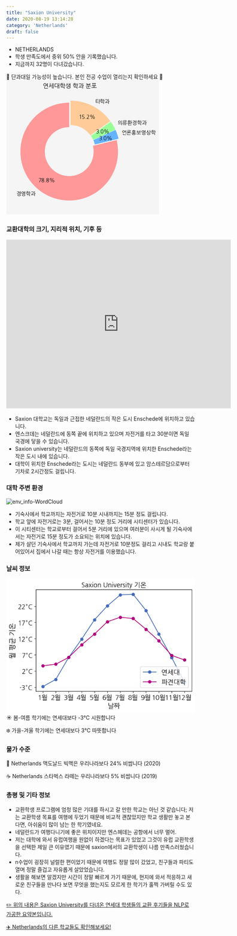 ```yaml
---
title: "Saxion University"
date: 2020-08-19 13:14:28
category: 'Netherlands'
draft: false
---
```



* NETHERLANDS
* 학생 만족도에서 중위 50% 안을 기록했습니다.
* 지금까지 32명이 다녀갔습니다. 

🚨 단과대일 가능성이 높습니다. 본인 전공 수업이 열리는지 확인하세요 🚨
![department-info](../plots/NL000006.png)
### 교환대학의 크기, 지리적 위치, 기후 등
<iframe
width="600"
height="450"
frameborder="0" style="border:0"
src="https://www.google.com/maps/embed/v1/place?key=AIzaSyC9e1AME-pVmWC4hBpFdu5S4dKzyepa3HQ&q=Saxion+University&center=52.220696200000006,6.8862917&zoom=14" allowfullscreen>
</iframe>

* Saxion 대학교는 독일과 근접한 네덜란드의 작은 도시 Enschede에 위치하고 있습니다.
* 엔스크데는 네덜란드에 동쪽 끝에 위치하고 있으며 자전거를 타고 30분이면 독일 국경에 닿을 수 있습니다.
* Saxion university는 네덜란드의 동쪽에 독일 국경지역에 위치한 Enschede라는 작은 도시 내에 있습니다.
* 대학이 위치한 Enschede라는 도시는 네덜란드 동부에 있고 암스테르담으로부터 기차로 2시간정도 걸립니다.


### 대학 주변 환경

![env_info-WordCloud](../univ_wordclouds_okt/env_info/NL000006_env_info_okt.png)

* 기숙사에서 학교까지는 자전거로 10분 시내까지는 15분 정도 걸립니다.
* 학교 앞에 자전거로는 3분, 걸어서는 10분 정도 거리에 시티센터가 있습니다.
* 이 시티센터는 학교로부터 걸어서 5분 거리에 있으며 여러분이 사시게 될 기숙사에서는 자전거로 15분 정도가 소요되는 위치에 있습니다.
* 제가 살던 기숙사에서 학교까지 가는데 자전거로 10분정도 걸리고 시내도 학교랑 붙어있어서 집에서 나갈 때는 항상 자전거를 이용했습니다.


### 날씨 정보 
 ![temparature_NL000006](../plots/weather/NL000006.png)
☀️ 봄-여름 학기에는 연세대보다 -3°C 시원합니다

❄️ 가을-겨울 학기에는 연세대보다 3°C 따뜻합니다
### 물가 수준 
🍔 Netherlands 맥도날드 빅맥은 우리나라보다 24% 비쌉니다 (2020)

☕️ Netherlands 스타벅스 라떼는 우리나라보다 5% 비쌉니다 (2019)

### 총평 및 기타 정보
* 교환학생 프로그램에 엄청 많은 기대를 하시고 갈 만한 학교는 아닌 것 같습니다; 저는 교환학생 목표를 여행에 두었기 때문에 비교적 괜찮았지만 학교 생활만 놓고 본다면, 아쉬움이 많이 남는 한 학기였네요.
* 네덜란드가 여행다니기에 좋은 위치이지만 엔스헤데는 공항에서 너무 멀어.
* 저는 대학에 와서 유럽여행을 원없이 하겠다는 목표가 있었고 그것이 유럽 교환학생을 선택한 제일 큰 이유였기 때문에 saxion에서의 교환학생이 나름 만족스러웠습니다.
* n수업이 굉장히 널럴한 편이었기 때문에 여행도 정말 많이 갔었고, 친구들과 파티도 열며 정말 즐겁고 자유롭게 살았었습니다.
* 생활을 해보면 알겠지만 시간이 정말 빠르게 가기 때문에, 현지에 와서 적응하고 새로운 친구들을 만나다 보면 무엇을 했는지도 모르게 한 학기가 훌쩍 가버릴 수도 있다.


[✏️ 위의 내용은 Saxion University를 다녀온 연세대 학생들의 교환 후기들을 NLP로 가공한 요약본입니다.](http://oia.yonsei.ac.kr/partner/expReport.asp?ucode=NL000006&bgbn=A)

[✈️ Netherlands의 다른 학교들도 확인해보세요!](https://yonsei-exchange.netlify.app/?category=Netherlands)

